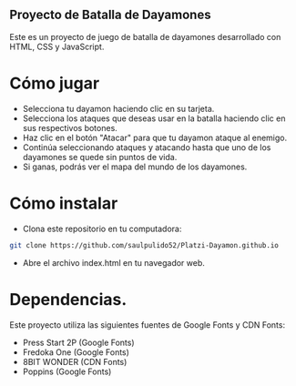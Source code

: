 
## Proyecto de Batalla de Dayamones
Este es un proyecto de juego de batalla de dayamones desarrollado con HTML, CSS y JavaScript.

# Cómo jugar
- Selecciona tu dayamon haciendo clic en su tarjeta.
- Selecciona los ataques que deseas usar en la batalla haciendo clic en sus respectivos botones.
- Haz clic en el botón "Atacar" para que tu dayamon ataque al enemigo.
- Continúa seleccionando ataques y atacando hasta que uno de los dayamones se quede sin puntos de vida.
- Si ganas, podrás ver el mapa del mundo de los dayamones.

# Cómo instalar
- Clona este repositorio en tu computadora:
```sh
git clone https://github.com/saulpulido52/Platzi-Dayamon.github.io
```
- Abre el archivo index.html en tu navegador web.
# Dependencias.
Este proyecto utiliza las siguientes fuentes de Google Fonts y CDN Fonts:

- Press Start 2P (Google Fonts)
- Fredoka One (Google Fonts)
- 8BIT WONDER (CDN Fonts)
- Poppins (Google Fonts)

